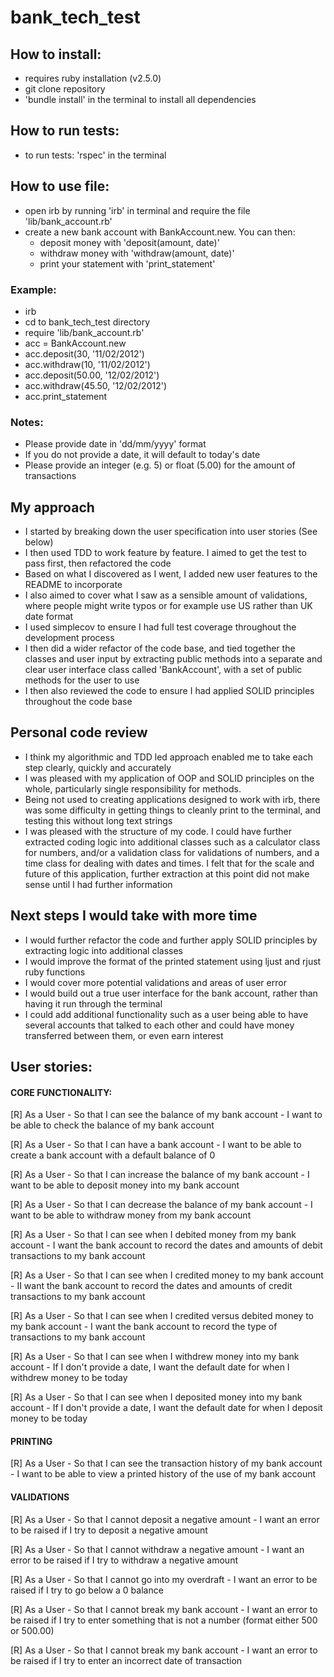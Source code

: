 # bank_tech_test

## How to install:

* requires ruby installation (v2.5.0)
* git clone repository
* 'bundle install' in the terminal to install all dependencies

## How to run tests:
* to run tests: 'rspec' in the terminal

## How to use file:
* open irb by running 'irb' in terminal and require the file 'lib/bank_account.rb'
* create a new bank account with BankAccount.new. You can then:
  * deposit money with 'deposit(amount, date)'
  * withdraw money with 'withdraw(amount, date)'
  * print your statement with 'print_statement'


### Example:
* irb
* cd to bank_tech_test directory
* require 'lib/bank_account.rb'
* acc = BankAccount.new
* acc.deposit(30, '11/02/2012')
* acc.withdraw(10, '11/02/2012')
* acc.deposit(50.00, '12/02/2012')
* acc.withdraw(45.50, '12/02/2012')
* acc.print_statement

### Notes:
 * Please provide date in 'dd/mm/yyyy' format
 * If you do not provide a date, it will default to today's date
 * Please provide an integer (e.g. 5) or float (5.00) for the amount of transactions

My approach
---------
* I started by breaking down the user specification into user stories (See below)
* I then used TDD to work feature by feature. I aimed to get the test to pass first, then refactored the code
* Based on what I discovered as I went, I added new user features to the README to incorporate
* I also aimed to cover what I saw as a sensible amount of validations, where people might write typos or for example use US rather than UK date format
* I used simplecov to ensure I had full test coverage throughout the development process
* I then did a wider refactor of the code base, and tied together the classes and user input by extracting public methods into a separate and clear user interface class called 'BankAccount', with a set of public methods for the user to use
* I then also reviewed the code to ensure I had applied SOLID principles throughout the code base

Personal code review
---------
* I think my algorithmic and TDD led approach enabled me to take each step clearly, quickly and accurately
* I was pleased with my application of OOP and SOLID principles on the whole, particularly single responsibility for methods.
* Being not used to creating applications designed to work with irb, there was some difficulty in getting things to cleanly print to the terminal, and testing this without long text strings
* I was pleased with the structure of my code. I could have further extracted coding logic into additional classes such as a calculator class for numbers, and/or a validation class for validations of numbers, and a time class for dealing with dates and times. I felt that for the scale and future of this application, further extraction at this point did not make sense until I had further information

Next steps I would take with more time
---------
* I would further refactor the code and further apply SOLID principles by extracting logic into additional classes
* I would improve the format of the printed statement using ljust and rjust ruby functions
* I would cover more potential validations and areas of user error
* I would build out a true user interface for the bank account, rather than having it run through the terminal
* I could add additional functionality such as a user being able to have several accounts that talked to each other and could have money transferred between them, or even earn interest

## User stories:

#### CORE FUNCTIONALITY:

[R] As a User -
So that I can see the balance of my bank account -
I want to be able to check the balance of my bank account

[R] As a User -
So that I can have a bank account -
I want to be able to create a bank account with a default balance of 0

[R] As a User -
So that I can increase the balance of my bank account -
I want to be able to deposit money into my bank account

[R] As a User -
So that I can decrease the balance of my bank account -
I want to be able to withdraw money from my bank account

[R] As a User -
So that I can see when I debited money from my bank account -
I want the bank account to record the dates and amounts of debit transactions to my bank account

[R] As a User -
So that I can see when I credited money to my bank account -
II want the bank account to record the dates and amounts of credit transactions to my bank account

[R] As a User -
So that I can see when I credited versus debited money to my bank account -
I want the bank account to record the type of transactions to my bank account

[R] As a User -
So that I can see when I withdrew money into my bank account -
If I don't provide a date, I want the default date for when I withdrew money to be today

[R] As a User -
So that I can see when I deposited money into my bank account -
If I don't provide a date, I want the default date for when I deposit money to be today

#### PRINTING

[R] As a User -
So that I can see the transaction history of my bank account -
I want to be able to view a printed history of the use of my bank account

#### VALIDATIONS

[R] As a User -
So that I cannot deposit a negative amount -
I want an error to be raised if I try to deposit a negative amount

[R] As a User -
So that I cannot withdraw a negative amount -
I want an error to be raised if I try to withdraw a negative amount

[R] As a User -
So that I cannot go into my overdraft -
I want an error to be raised if I try to go below a 0 balance

[R] As a User -
So that I cannot break my bank account -
I want an error to be raised if I try to enter something that is not a number (format either 500 or 500.00)

[R] As a User -
So that I cannot break my bank account -
I want an error to be raised if I try to enter an incorrect date of transaction
